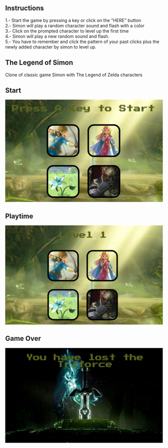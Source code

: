 ## Instructions

1.- Start the game by pressing a key or click on the "HERE" button\
2.- Simon will play a random character sound and flash with a color\
3.- Click on the prompted character to level up the first time\
4.- Simon will play a new random sound and flash.\
5.- You have to remember and click the pattern of your past clicks plus the newly added character by simon to level up.

## The Legend of Simon

Clone of classic game Simon with The Legend of Zelda characters

## Start

![Start](https://github.com/owelchez/simon/blob/master/assets/images/readme1.png)

## Playtime

![Playtime](https://github.com/owelchez/simon/blob/master/assets/images/readme2.png)

## Game Over

![Game Over](https://github.com/owelchez/simon/blob/master/assets/images/readme3.png)
